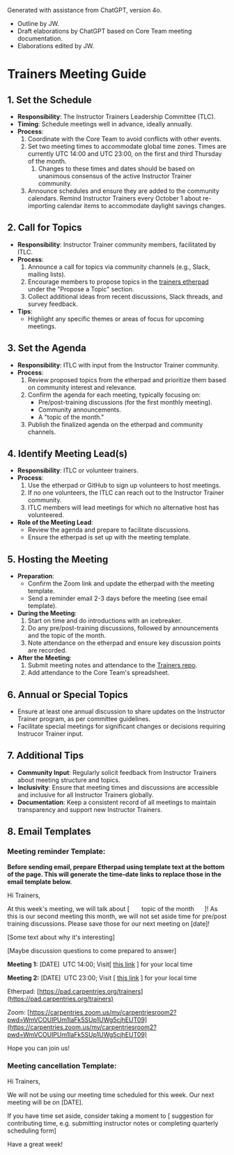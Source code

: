 Generated with assistance from ChatGPT, version 4o. 
- Outline by JW.
- Draft elaborations by ChatGPT based on Core Team meeting documentation.
- Elaborations edited by JW.
# Trainers Meeting Guide

## 1. **Set the Schedule**

- **Responsibility**: The Instructor Trainers Leadership Committee (TLC).
- **Timing**: Schedule meetings well in advance, ideally annually.
- **Process**:
    1. Coordinate with the Core Team to avoid conflicts with other events.
    2. Set two meeting times to accommodate global time zones. Times are currently UTC 14:00 and UTC 23:00, on the first and third Thursday of the month. 
	    1. Changes to these times and dates should be based on unanimous consensus of the active Instructor Trainer community.
    3. Announce schedules and ensure they are added to the community calendars. Remind Instructor Trainers every October 1 about re-importing calendar items to accommodate daylight savings changes.

## 2. **Call for Topics**

- **Responsibility**: Instructor Trainer community members, facilitated by ITLC.
- **Process**:
    1. Announce a call for topics via community channels (e.g., Slack, mailing lists).
    2. Encourage members to propose topics in the [trainers etherpad](https://pad.carpentries.org/trainers) under the "Propose a Topic" section.
    3. Collect additional ideas from recent discussions, Slack threads, and survey feedback.
- **Tips**:
    - Highlight any specific themes or areas of focus for upcoming meetings.

## 3. **Set the Agenda**

- **Responsibility**: ITLC with input from the Instructor Trainer community.
- **Process**:
    1. Review proposed topics from the etherpad and prioritize them based on community interest and relevance.
    2. Confirm the agenda for each meeting, typically focusing on:
        - Pre/post-training discussions (for the first monthly meeting).
        - Community announcements.
        - A "topic of the month."
    3. Publish the finalized agenda on the etherpad and community channels.
      
## 4. **Identify Meeting Lead(s)**

- **Responsibility**: ITLC or volunteer trainers.
- **Process**:
    1. Use the etherpad or GitHub to sign up volunteers to host meetings.
    2. If no one volunteers, the ITLC can reach out to the Instructor Trainer community.
    3. ITLC members will lead meetings for which no alternative host has volunteered.
- **Role of the Meeting Lead**:
    - Review the agenda and prepare to facilitate discussions.
    - Ensure the etherpad is set up with the meeting template.

## 5. **Hosting the Meeting**

- **Preparation**:
    - Confirm the Zoom link and update the etherpad with the meeting template.
    - Send a reminder email 2-3 days before the meeting (see email template).
- **During the Meeting**:
    1. Start on time and do introductions with an icebreaker.
    2. Do any pre/post-training discussions, followed by announcements and the topic of the month.
    4. Note attendance on the etherpad and ensure key discussion points are recorded.
- **After the Meeting**:
    1. Submit meeting notes and attendance to the [Trainers repo](https://github.com/carpentries/trainers/tree/main/minutes).
    2. Add attendance to the Core Team's spreadsheet.

## 6. **Annual or Special Topics**

- Ensure at least one annual discussion to share updates on the Instructor Trainer program, as per committee guidelines.
- Facilitate special meetings for significant changes or decisions requiring Instrucor Trainer input.

## 7. **Additional Tips**

- **Community Input**: Regularly solicit feedback from Instructor Trainers about meeting structure and topics.
- **Inclusivity**: Ensure that meeting times and discussions are accessible and inclusive for all Instructor Trainers globally.
- **Documentation**: Keep a consistent record of all meetings to maintain transparency and support new Instructor Trainers.

## 8. **Email Templates**

### Meeting reminder Template:

**Before sending email, prepare Etherpad using template text at the bottom of the page. This will generate the time-date links to replace those in the email template below.**

Hi Trainers,

At this week's meeting, we will talk about [       topic of the month      ]! As this is our second meeting this month, we will not set aside time for pre/post training discussions. Please save those for our next meeting on [date]!

[Some text about why it's interesting]

[Maybe discussion questions to come prepared to answer]

**Meeting 1:** [DATE]  UTC 14:00; Visit[ [](https://www.timeanddate.com/worldclock/fixedtime.html?iso=20210903T14)[this link](https://www.timeanddate.com/worldclock/fixedtime.html?iso=20210903T14) ] for your local time

**Meeting 2:** [DATE]  UTC 23:00; Visit [ [](https://www.timeanddate.com/worldclock/fixedtime.html?iso=20210903T23)[this link](https://www.timeanddate.com/worldclock/fixedtime.html?iso=20210903T23) ] for your local time

Etherpad: [](https://pad.carpentries.org/trainers)[https://pad.carpentries.org/trainers](https://pad.carpentries.org/trainers)

Zoom: [](https://carpentries.zoom.us/my/carpentriesroom2?pwd=WmVCOUlPUm1laFk5SUp1UWg5cjhEUT09)[https://carpentries.zoom.us/my/carpentriesroom2?pwd=WmVCOUlPUm1laFk5SUp1UWg5cjhEUT09](https://carpentries.zoom.us/my/carpentriesroom2?pwd=WmVCOUlPUm1laFk5SUp1UWg5cjhEUT09)

Hope you can join us!

### Meeting cancellation Template:

Hi Trainers,

We will not be using our meeting time scheduled for this week. Our next meeting will be on [DATE].

If you have time set aside, consider taking a moment to [ suggestion for contributing time, e.g. submitting instructor notes or completing quarterly scheduling form]

Have a great week!
